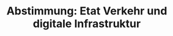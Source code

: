---
abstimmung:
  abstimmung: 1
  bundestagssitzung: 141
  legislaturperiode: 18
categories:
- Finanzen
- Verkehr
- Infrastruktur
- Haushalt
data:
- title: Abstimmungsergebnis 20151127_1-data.pdf
  url: /res/abstimmungsliste/20151127_1-data.pdf
- title: Abstimmungsergebnis 20151127_1_xls-data.csv
  url: /res/abstimmungsliste/analyses/20151127_1_xls-data.csv
documents:
- local: /res/abstimmungsdaten/018-141-01/1805500.pdf
  title: Drucksache 18/05500.pdf
  url: http://dip21.bundestag.de/dip21/btd/18/055/1805500.pdf
- local: /res/abstimmungsdaten/018-141-01/1805502.pdf
  title: Drucksache 18/05502.pdf
  url: http://dip21.bundestag.de/dip21/btd/18/055/1805502.pdf
- local: /res/abstimmungsdaten/018-141-01/1806112.pdf
  title: Drucksache 18/06112.pdf
  url: http://dip21.bundestag.de/dip21/btd/18/061/1806112.pdf
- local: /res/abstimmungsdaten/018-141-01/1806124.pdf
  title: Drucksache 18/06124.pdf
  url: http://dip21.bundestag.de/dip21/btd/18/061/1806124.pdf
- local: /res/abstimmungsdaten/018-141-01/1806125.pdf
  title: Drucksache 18/06125.pdf
  url: http://dip21.bundestag.de/dip21/btd/18/061/1806125.pdf
- local: /res/abstimmungsdaten/018-141-01/1806126.pdf
  title: Drucksache 18/06126.pdf
  url: http://dip21.bundestag.de/dip21/btd/18/061/1806126.pdf
- local: /res/abstimmungsdaten/018-141-01/1806804.pdf
  title: Drucksache 18/06804.pdf
  url: http://dip21.bundestag.de/dip21/btd/18/068/1806804.pdf
ergebnis:
  cdu/csu:
    enthaltung: 0
    gesamt: 310
    ja: 0
    nein: 287
    nichtabgegeben: 23
    ungueltig: 0
  die.linke:
    enthaltung: 0
    gesamt: 64
    ja: 58
    nein: 0
    nichtabgegeben: 6
    ungueltig: 0
  file: 20151127_1_xls-data.csv
  gruenen:
    enthaltung: 0
    gesamt: 63
    ja: 52
    nein: 0
    nichtabgegeben: 11
    ungueltig: 0
  spd:
    enthaltung: 0
    gesamt: 193
    ja: 1
    nein: 177
    nichtabgegeben: 15
    ungueltig: 0
layout: abstimmung
links:
- title: https://www.bundestag.de/parlament/plenum/abstimmung/abstimmung?id=375
  url: https://www.bundestag.de/parlament/plenum/abstimmung/abstimmung?id=375
preview: "\xC4nderungsantrag der Fraktion B\xDCNDNIS 90/DIE GR\xDCNEN zu der zweiten\
  \ Beratung des Gesetzentwurfs der Bundesregierung Entwurf eines Gesetzes \xFCber\
  \ die Feststellung des Bundeshaushaltsplans f\xFCr das Haushaltsjahr 2016 (Haushaltsgesetz\
  \ 2016) hier: Einzelplan 12 Gesch\xE4ftsbereich des Bundesministeriums f\xFCr Verkehr\
  \ und digitale Infrastruktur (Drucksachen 18/5500, 18/5502, 18/6112, 18/6124, 18/6125,\
  \ 18/6126 und 18/6804)\n"
tags:
- "Stra\xDFennetz"
- PKW
- Maut
title: 'Abstimmung: Etat Verkehr und digitale Infrastruktur'
---